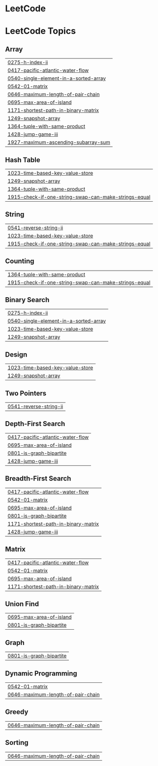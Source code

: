 # LeetCode
<!---LeetCode Topics Start-->
# LeetCode Topics
## Array
|  |
| ------- |
| [0275-h-index-ii](https://github.com/Waterjin6/LeetCode/tree/master/0275-h-index-ii) |
| [0417-pacific-atlantic-water-flow](https://github.com/Waterjin6/LeetCode/tree/master/0417-pacific-atlantic-water-flow) |
| [0540-single-element-in-a-sorted-array](https://github.com/Waterjin6/LeetCode/tree/master/0540-single-element-in-a-sorted-array) |
| [0542-01-matrix](https://github.com/Waterjin6/LeetCode/tree/master/0542-01-matrix) |
| [0646-maximum-length-of-pair-chain](https://github.com/Waterjin6/LeetCode/tree/master/0646-maximum-length-of-pair-chain) |
| [0695-max-area-of-island](https://github.com/Waterjin6/LeetCode/tree/master/0695-max-area-of-island) |
| [1171-shortest-path-in-binary-matrix](https://github.com/Waterjin6/LeetCode/tree/master/1171-shortest-path-in-binary-matrix) |
| [1249-snapshot-array](https://github.com/Waterjin6/LeetCode/tree/master/1249-snapshot-array) |
| [1364-tuple-with-same-product](https://github.com/Waterjin6/LeetCode/tree/master/1364-tuple-with-same-product) |
| [1428-jump-game-iii](https://github.com/Waterjin6/LeetCode/tree/master/1428-jump-game-iii) |
| [1927-maximum-ascending-subarray-sum](https://github.com/Waterjin6/LeetCode/tree/master/1927-maximum-ascending-subarray-sum) |
## Hash Table
|  |
| ------- |
| [1023-time-based-key-value-store](https://github.com/Waterjin6/LeetCode/tree/master/1023-time-based-key-value-store) |
| [1249-snapshot-array](https://github.com/Waterjin6/LeetCode/tree/master/1249-snapshot-array) |
| [1364-tuple-with-same-product](https://github.com/Waterjin6/LeetCode/tree/master/1364-tuple-with-same-product) |
| [1915-check-if-one-string-swap-can-make-strings-equal](https://github.com/Waterjin6/LeetCode/tree/master/1915-check-if-one-string-swap-can-make-strings-equal) |
## String
|  |
| ------- |
| [0541-reverse-string-ii](https://github.com/Waterjin6/LeetCode/tree/master/0541-reverse-string-ii) |
| [1023-time-based-key-value-store](https://github.com/Waterjin6/LeetCode/tree/master/1023-time-based-key-value-store) |
| [1915-check-if-one-string-swap-can-make-strings-equal](https://github.com/Waterjin6/LeetCode/tree/master/1915-check-if-one-string-swap-can-make-strings-equal) |
## Counting
|  |
| ------- |
| [1364-tuple-with-same-product](https://github.com/Waterjin6/LeetCode/tree/master/1364-tuple-with-same-product) |
| [1915-check-if-one-string-swap-can-make-strings-equal](https://github.com/Waterjin6/LeetCode/tree/master/1915-check-if-one-string-swap-can-make-strings-equal) |
## Binary Search
|  |
| ------- |
| [0275-h-index-ii](https://github.com/Waterjin6/LeetCode/tree/master/0275-h-index-ii) |
| [0540-single-element-in-a-sorted-array](https://github.com/Waterjin6/LeetCode/tree/master/0540-single-element-in-a-sorted-array) |
| [1023-time-based-key-value-store](https://github.com/Waterjin6/LeetCode/tree/master/1023-time-based-key-value-store) |
| [1249-snapshot-array](https://github.com/Waterjin6/LeetCode/tree/master/1249-snapshot-array) |
## Design
|  |
| ------- |
| [1023-time-based-key-value-store](https://github.com/Waterjin6/LeetCode/tree/master/1023-time-based-key-value-store) |
| [1249-snapshot-array](https://github.com/Waterjin6/LeetCode/tree/master/1249-snapshot-array) |
## Two Pointers
|  |
| ------- |
| [0541-reverse-string-ii](https://github.com/Waterjin6/LeetCode/tree/master/0541-reverse-string-ii) |
## Depth-First Search
|  |
| ------- |
| [0417-pacific-atlantic-water-flow](https://github.com/Waterjin6/LeetCode/tree/master/0417-pacific-atlantic-water-flow) |
| [0695-max-area-of-island](https://github.com/Waterjin6/LeetCode/tree/master/0695-max-area-of-island) |
| [0801-is-graph-bipartite](https://github.com/Waterjin6/LeetCode/tree/master/0801-is-graph-bipartite) |
| [1428-jump-game-iii](https://github.com/Waterjin6/LeetCode/tree/master/1428-jump-game-iii) |
## Breadth-First Search
|  |
| ------- |
| [0417-pacific-atlantic-water-flow](https://github.com/Waterjin6/LeetCode/tree/master/0417-pacific-atlantic-water-flow) |
| [0542-01-matrix](https://github.com/Waterjin6/LeetCode/tree/master/0542-01-matrix) |
| [0695-max-area-of-island](https://github.com/Waterjin6/LeetCode/tree/master/0695-max-area-of-island) |
| [0801-is-graph-bipartite](https://github.com/Waterjin6/LeetCode/tree/master/0801-is-graph-bipartite) |
| [1171-shortest-path-in-binary-matrix](https://github.com/Waterjin6/LeetCode/tree/master/1171-shortest-path-in-binary-matrix) |
| [1428-jump-game-iii](https://github.com/Waterjin6/LeetCode/tree/master/1428-jump-game-iii) |
## Matrix
|  |
| ------- |
| [0417-pacific-atlantic-water-flow](https://github.com/Waterjin6/LeetCode/tree/master/0417-pacific-atlantic-water-flow) |
| [0542-01-matrix](https://github.com/Waterjin6/LeetCode/tree/master/0542-01-matrix) |
| [0695-max-area-of-island](https://github.com/Waterjin6/LeetCode/tree/master/0695-max-area-of-island) |
| [1171-shortest-path-in-binary-matrix](https://github.com/Waterjin6/LeetCode/tree/master/1171-shortest-path-in-binary-matrix) |
## Union Find
|  |
| ------- |
| [0695-max-area-of-island](https://github.com/Waterjin6/LeetCode/tree/master/0695-max-area-of-island) |
| [0801-is-graph-bipartite](https://github.com/Waterjin6/LeetCode/tree/master/0801-is-graph-bipartite) |
## Graph
|  |
| ------- |
| [0801-is-graph-bipartite](https://github.com/Waterjin6/LeetCode/tree/master/0801-is-graph-bipartite) |
## Dynamic Programming
|  |
| ------- |
| [0542-01-matrix](https://github.com/Waterjin6/LeetCode/tree/master/0542-01-matrix) |
| [0646-maximum-length-of-pair-chain](https://github.com/Waterjin6/LeetCode/tree/master/0646-maximum-length-of-pair-chain) |
## Greedy
|  |
| ------- |
| [0646-maximum-length-of-pair-chain](https://github.com/Waterjin6/LeetCode/tree/master/0646-maximum-length-of-pair-chain) |
## Sorting
|  |
| ------- |
| [0646-maximum-length-of-pair-chain](https://github.com/Waterjin6/LeetCode/tree/master/0646-maximum-length-of-pair-chain) |
<!---LeetCode Topics End-->